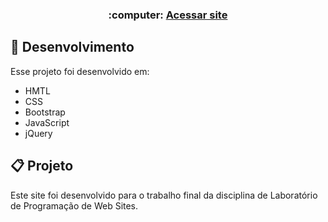 <h3 align="center">:computer: <a href="https://brunogrm.github.io/website">Acessar site</a></h3>
 
## :rocket: Desenvolvimento

Esse projeto foi desenvolvido em:

- HMTL
- CSS
- Bootstrap
- JavaScript
- jQuery

## :clipboard: Projeto

Este site foi desenvolvido para o trabalho final da disciplina de Laboratório de Programação de Web Sites.
